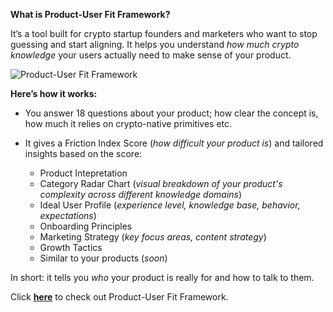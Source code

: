 **What is Product-User Fit Framework?**

It’s a tool built for crypto startup founders and marketers who want to stop guessing and start aligning.
It helps you understand *how much crypto knowledge* your users actually need to make sense of your product.

![Product-User Fit Framework](https://i.imgur.com/r3gvHEU.png)

**Here’s how it works:**
* You answer 18 questions about your product; how clear the concept is, how much it relies on crypto-native primitives etc.
* It gives a Friction Index Score (_how difficult your product is_) and tailored insights based on the score:

  * Product Intepretation
  * Category Radar Chart (_visual breakdown of your product's complexity across different knowledge domains_)
  * Ideal User Profile (_experience level, knowledge base, behavior, expectations_)
  * Onboarding Principles
  * Marketing Strategy (_key focus areas, content strategy_)
  * Growth Tactics
  * Similar to your products (_soon_)

In short: it tells you *who* your product is really for and how to talk to them.

Click **[here](https://sprightly-sunshine-963b89.netlify.app/)** to check out Product-User Fit Framework.
